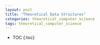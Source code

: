 ```yaml
---
layout: post
title: "Theoretical Data Structures"
categories: theoretical_computer_science
tags: theoretical_computer_science
---
```


* TOC
{:toc}



